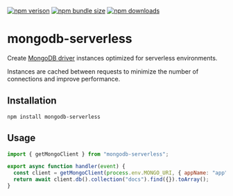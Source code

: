 [npm-mongodb]: https://www.npmjs.com/package/mongodb
[npm]: https://www.npmjs.com/package/mongodb-serverless

[![npm verison](https://img.shields.io/npm/v/mongodb-serverless)][npm]
[![npm bundle size](https://img.shields.io/bundlephobia/min/mongodb-serverless)][npm]
[![npm downloads](https://img.shields.io/npm/dm/mongodb-serverless)][npm]

# mongodb-serverless

Create [MongoDB driver][npm-mongodb] instances optimized for serverless environments.

Instances are cached between requests to minimize the number of connections and improve performance.

## Installation

```
npm install mongodb-serverless
```

## Usage

```js
import { getMongoClient } from "mongodb-serverless";

export async function handler(event) {
  const client = getMongoClient(process.env.MONGO_URI, { appName: "app" });
  return await client.db().collection("docs").find({}).toArray();
}
```
